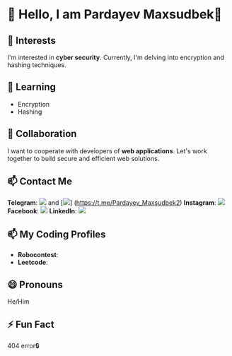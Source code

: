 # 👋 Hello, I am Pardayev Maxsudbek🙂

## 👀 Interests
I'm interested in **cyber security**. Currently, I'm delving into encryption and hashing techniques.

## 🌱 Learning
- Encryption
- Hashing

## 💞️ Collaboration
I want to cooperate with developers of **web applications**. Let's work together to build secure and efficient web solutions.

## 📫 Contact Me
 **Telegram**: [<img src="https://img.icons8.com/color/24/000000/telegram-app--v1.png"/>](https://t.me/Pardayev_Maxsudbek1) and [<img src="https://img.icons8.com/color/24/FF0000/telegram-app--v1.png"/>]
(https://t.me/Pardayev_Maxsudbek2)
**Instagram**: [<img src="https://img.icons8.com/fluent/24/000000/instagram-new.png"/>](https://www.instagram.com/pardayev_maxsud)
**Facebook**: [<img src="https://img.icons8.com/color/24/000000/facebook-new.png"/>](https://www.facebook.com/profile.php?id=100070846161557)
**LinkedIn**: [<img src="https://img.icons8.com/color/24/000000/linkedin.png"/>](https://www.linkedin.com/in/maxsudbek-pardayev-798541260/)

## 📫 My Coding Profiles
- **Robocontest**: []()
- **Leetcode**: []()

## 😄 Pronouns
He/Him

## ⚡ Fun Fact
404 error🔒
